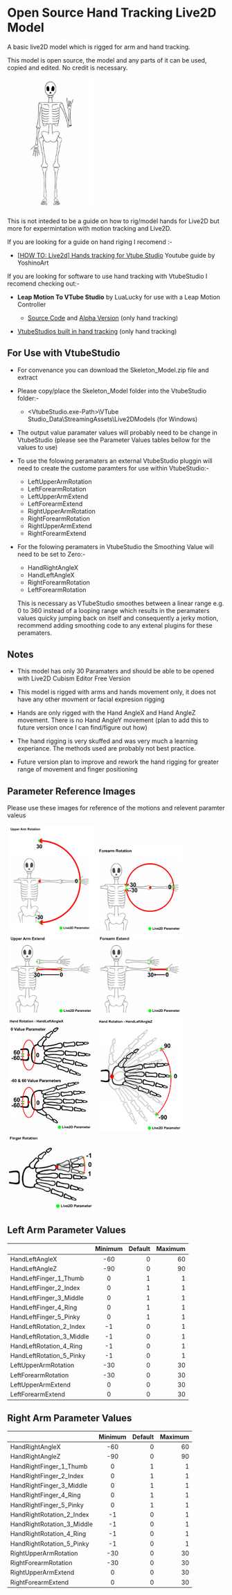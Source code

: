 # Open Source Hand Tracking Live2D Model
A basic live2D model which is rigged for arm and hand tracking. 

This model is open source, the model and any parts of it can be used, copied and edited. No credit is necessary.

<img src="https://github.com/BluePengcho/Open_Source_Hand_Tracking_Live2D_Model/blob/main/Reference_Images/Skeleton.png" width="40%" height="40%">


This is not inteded to be a guide on how to rig/model hands for Live2D but more for expermintation with motion tracking and Live2D.

If you are looking for a guide on hand riging I recomend :-

* [[HOW TO: Live2d] Hands tracking for Vtube Studio](https://www.youtube.com/watch?v=oqdIBafz6i8) Youtube guide by YoshinoArt 


If you are looking for software to use hand tracking with VtubeStudio I recomend checking out:-

* **Leap Motion To VTube Studio** by LuaLucky for use with a Leap Motion Controller 
    * [Source Code](https://github.com/lualucky/LeapMotionToVTubeStudio) and [Alpha Version](https://lualucky.itch.io/leapmotion-to-vtube-studio-plugin) (only hand tracking) 

* [VtubeStudios built in hand tracking](https://github.com/DenchiSoft/VTubeStudio/wiki/Hand-Tracking) (only hand tracking)  

**For Use with VtubeStudio**
------
* For convenance you can download the Skeleton_Model.zip file and extract   
* Please copy/place the Skeleton_Model folder into the VtubeStudio folder:-
   *  <VtubeStudio.exe-Path>\VTube Studio_Data\StreamingAssets\Live2DModels (for Windows) 
   
* The output value paramater values will probably need to be change in VtubeStudio (please see the Parameter Values tables bellow for the values to use)  
   
* To use the folowing peramaters an external VtubeStudio pluggin will need to create the custome paramters for use within VtubeStudio:-
   * LeftUpperArmRotation
   * LeftForearmRotation
   * LeftUpperArmExtend
   * LeftForearmExtend
   * RightUpperArmRotation
   * RightForearmRotation
   * RightUpperArmExtend
   * RightForearmExtend
   
 * For the folowing peramaters in VtubeStudio the Smoothing Value will need to be set to Zero:-
   * HandRightAngleX
   * HandLeftAngleX
   * RightForearmRotation
   * LeftForearmRotation

   This is necessary as VTubeStudio smoothes between a linear range e.g. 0 to 360 instead of a looping range which results in the peramaters values quicky jumping back on itself and consequently a jerky motion, recommend adding smoothing code to any extenal plugins for these peramaters.  



**Notes**
------

* This model has only 30 Paramaters and should be able to be opened with Live2D Cubism Editor Free Version 
* This model is rigged with arms and hands movement only, it does not have any other movment or facial expresion rigging
* Hands are only rigged with the Hand AngleX and Hand AngleZ movement. There is no Hand AngleY movement (plan to add this to future version once I can  find/figure out how)
  
* The hand rigging is very skuffed and was very much a learning experiance. The methods used are probably not best practice. 
* Future version plan to improve and rework the hand rigging for greater range of movement and finger positioning     

**Parameter Reference Images**
------
Please use these images for reference of the motions and relevent paramter valeus 

<img src="https://github.com/BluePengcho/Open_Source_Hand_Tracking_Live2D_Model/blob/main/Reference_Images/Live2D_Upper_Arm_Rotation.png" width="40%" height="40%">

<img src="https://github.com/BluePengcho/Open_Source_Hand_Tracking_Live2D_Model/blob/main/Reference_Images/Live2D_Forearm_Rotation.png" width="40%" height="40%">

<img src="https://github.com/BluePengcho/Open_Source_Hand_Tracking_Live2D_Model/blob/main/Reference_Images/Live2d_Upper_Arm_Extension.png" width="40%" height="40%">

<img src="https://github.com/BluePengcho/Open_Source_Hand_Tracking_Live2D_Model/blob/main/Reference_Images/Live2D_Forearm_Extension.png" width="40%" height="40%">

<img src="https://github.com/BluePengcho/Open_Source_Hand_Tracking_Live2D_Model/blob/main/Reference_Images/Live2D_Hand_Rotation_AngleX.png" width="40%" height="40%">

<img src="https://github.com/BluePengcho/Open_Source_Hand_Tracking_Live2D_Model/blob/main/Reference_Images/Live2D_Hand_Rotation_AngleZ.png" width="40%" height="40%">

<img src="https://github.com/BluePengcho/Open_Source_Hand_Tracking_Live2D_Model/blob/main/Reference_Images/Live2D_Finger_Rotation.png" width="40%" height="40%">

**Left Arm Parameter Values**
------
|         | Minimum            | Default   |Maximum   |
| ------------- |:-------------:| -----:| -----:|
|HandLeftAngleX|             -60|  0| 60|
|HandLeftAngleZ|             -90|  0| 90|
|HandLeftFinger_1_Thumb|       0|  1|  1|
|HandLeftFinger_2_Index |      0|  1|  1|
|HandLeftFinger_3_Middle|      0|  1|  1|
|HandLeftFinger_4_Ring |       0|  1|  1|
|HandLeftFinger_5_Pinky|       0|  1|  1|
|HandLeftRotation_2_Index |   -1|  0|  1|
|HandLeftRotation_3_Middle|   -1|  0|  1|
|HandLeftRotation_4_Ring |    -1|  0|  1|
|HandLeftRotation_5_Pinky|    -1|  0|  1|
|LeftUpperArmRotation|       -30|  0| 30|
|LeftForearmRotation |       -30|  0| 30|
|LeftUpperArmExtend |          0|  0| 30|
|LeftForearmExtend |           0|  0| 30|

**Right Arm Parameter Values**
------

|         | Minimum            | Default   |Maximum   |
| ------------- |:-------------:| -----:| -----:|
|HandRightAngleX|             -60|  0| 60|
|HandRightAngleZ|             -90|  0| 90|
|HandRightFinger_1_Thumb|       0|  1|  1|
|HandRightFinger_2_Index |      0|  1|  1|
|HandRightFinger_3_Middle|      0|  1|  1|
|HandRightFinger_4_Ring |       0|  1|  1|
|HandRightFinger_5_Pinky|       0|  1|  1|
|HandRightRotation_2_Index |   -1|  0|  1|
|HandRightRotation_3_Middle|   -1|  0|  1|
|HandRightRotation_4_Ring |    -1|  0|  1|
|HandRightRotation_5_Pinky|    -1|  0|  1|
|RightUpperArmRotation|       -30|  0| 30|
|RightForearmRotation |       -30|  0| 30|
|RightUpperArmExtend |          0|  0| 30|
|RightForearmExtend |           0|  0| 30|
